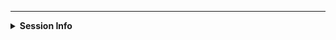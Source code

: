 <!-- If this issue relates to usage of the package, whether a question, bug or similar, along with your query, please paste your devtools::session_info() or sessionInfo() into the code block below, AND include a reproducible example (consider using a "reprex" https://cran.rstudio.com/web/packages/reprex/) If not, delete all this and proceed :) -->

<!-- Note that if the aml-to-json parser is not behaving as you expect, the issue should be filed at https://github.com/newsdev/archieml-js/issues --> 

---

<details> <summary><strong>Session Info</strong></summary>

```r

```
</details>
